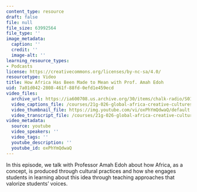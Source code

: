 ```yaml
---
content_type: resource
draft: false
file: null
file_size: 63992564
file_type: ''
image_metadata:
  caption: ''
  credit: ''
  image-alt: ''
learning_resource_types:
- Podcasts
license: https://creativecommons.org/licenses/by-nc-sa/4.0/
resourcetype: Video
title: How Africa Has Been Made to Mean with Prof. Amah Edoh
uid: 7a01d042-2808-461f-88fd-0efd1e459ecd
video_files:
  archive_url: https://ia600708.us.archive.org/30/items/chalk-radio/S01E02_Amah_Edoh_360p.mp4
  video_captions_file: /courses/21g-026-global-africa-creative-cultures-spring-2018/oxPhYmQdwaQ_captions.webvtt
  video_thumbnail_file: https://img.youtube.com/vi/oxPhYmQdwaQ/default.jpg
  video_transcript_file: /courses/21g-026-global-africa-creative-cultures-spring-2018/oxPhYmQdwaQ_transcript.pdf
video_metadata:
  source: youtube
  video_speakers: ''
  video_tags: ''
  youtube_description: ''
  youtube_id: oxPhYmQdwaQ
---
```

In this episode, we talk with Professor Amah Edoh about how Africa, as a concept, is produced through cultural practices and how she engages students in learning about this idea through teaching approaches that valorize students’ voices.